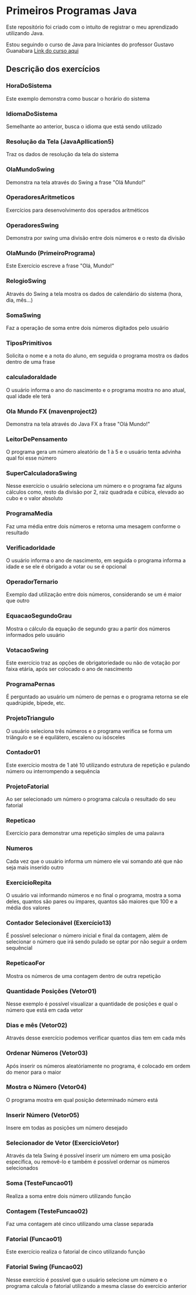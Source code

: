 # Primeiros Programas Java
Este repositório foi criado com o intuíto de registrar o meu aprendizado utilizando Java.

Estou seguindo o curso de Java para Iniciantes do professor Gustavo Guanabara [Link do curso aqui](https://www.youtube.com/playlist?list=PLHz_AreHm4dkI2ZdjTwZA4mPMxWTfNSpR)

## Descrição dos exercícios
### HoraDoSistema
Este exemplo demonstra como buscar o horário do sistema

### IdiomaDoSistema
Semelhante ao anterior, busca o idioma que está sendo utilizado

### Resolução da Tela (JavaApllication5)
Traz os dados de resolução da tela do sistema

### OlaMundoSwing
Demonstra na tela através do Swing a frase "Olá Mundo!"

### OperadoresAritmeticos
Exercícios para desenvolvimento dos operados aritméticos

### OperadoresSwing
Demonstra por swing uma divisão entre dois números e o resto da divisão

### OlaMundo (PrimeiroPrograma)
Este Exercício escreve a frase "Olá, Mundo!"

### RelogioSwing
Através do Swing a tela mostra os dados de calendário do sistema (hora, dia, mês...)

### SomaSwing
Faz a operação de soma entre dois números digitados pelo usuário

### TiposPrimitivos
Solicita o nome e a nota do aluno, em seguida o programa mostra os dados dentro de uma frase

### calculadoraIdade
O usuário informa o ano do nascimento e o programa mostra no ano atual, qual idade ele terá

### Ola Mundo FX (mavenproject2)
Demonstra na tela através do Java FX a frase "Olá Mundo!"

### LeitorDePensamento
O programa gera um número aleatório de 1 à 5 e o usuário tenta advinha qual foi esse número

### SuperCalculadoraSwing
Nesse exercício o usuário seleciona um número e o programa faz alguns cálculos como, resto da divisão por 2, raiz quadrada e cúbica, elevado ao cubo e o valor absoluto

### ProgramaMedia
Faz uma média entre dois números e retorna uma mesagem conforme o resultado

### VerificadorIdade
O usuário informa o ano de nascimento, em seguida o programa informa a idade e se ele é obrigado a votar ou se é opcional

### OperadorTernario
Exemplo dad utilização entre dois números, considerando se um é maior que outro

### EquacaoSegundoGrau
Mostra o cálculo da equação de segundo grau a partir dos números informados pelo usuário

### VotacaoSwing
Este exercício traz as opções de obrigatoriedade ou não de votação por faixa etária, após ser colocado o ano de nascimento

### ProgramaPernas
É perguntado ao usuário um número de pernas e o programa retorna se ele quadrúpide, bípede, etc.

### ProjetoTriangulo
O usuário seleciona três números e o programa verifica se forma um triângulo e se é equilátero, escaleno ou isósceles

### Contador01
Este exercício mostra de 1 até 10 utilizando estrutura de repetição e pulando número ou interrompendo a sequência

### ProjetoFatorial
Ao ser selecionado um número o programa calcula o resultado do seu fatorial

### Repeticao
Exercício para demonstrar uma repetição simples de uma palavra

### Numeros
Cada vez que o usuário informa um número ele vai somando até que não seja mais inserido outro

### ExercicioRepita
O usuário vai informando números e no final o programa, mostra a soma deles, quantos são pares ou ímpares, quantos são maiores que 100 e a média dos valores

### Contador Selecionável (Exercício13)
É possível selecionar o número inicial e final da contagem, além de selecionar o número que irá sendo pulado se optar por não seguir a ordem sequêncial

### RepeticaoFor
Mostra os números de uma contagem dentro de outra repetição

### Quantidade Posições (Vetor01)
Nesse exemplo é possível visualizar a quantidade de posições e qual o número que está em cada vetor

### Dias e mês (Vetor02)
Através desse exercício podemos verificar quantos dias tem em cada mês

### Ordenar Números (Vetor03)
Após inserir os números aleatóriamente no programa, é colocado em ordem do menor para o maior

### Mostra o Número (Vetor04)
O programa mostra em qual posição determinado número está

### Inserir Número (Vetor05)
Insere em todas as posições um número desejado

### Selecionador de Vetor (ExercicioVetor)
Através da tela Swing é possível inserir um número em uma posição específica, ou removê-lo e também é possível ordernar os números selecionados

### Soma (TesteFuncao01)
Realiza a soma entre dois número utilizando função

### Contagem (TesteFuncao02)
Faz uma contagem até cinco utilizando uma classe separada

### Fatorial (Funcao01)
Este exercício realiza o fatorial de cinco utilizando função

### Fatorial Swing (Funcao02)
Nesse exercício é possível que o usuário selecione um número e o programa calcula o fatorial utilizando a mesma classe do exercício anterior